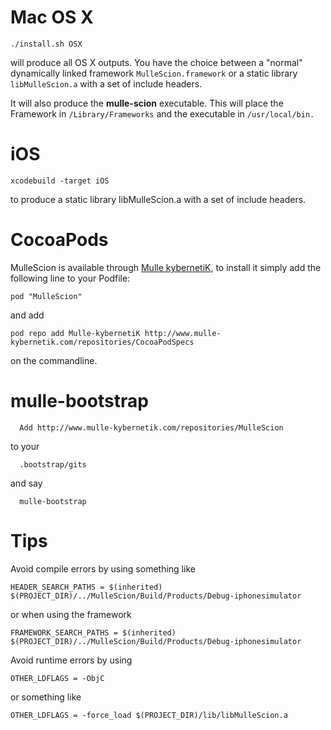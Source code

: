 Mac OS X
========

	./install.sh OSX


will produce all OS X outputs. You have the choice between a "normal" 
dynamically linked framework `MulleScion.framework` or a static library `libMulleScion.a` with a set of include headers.

It will also produce the **mulle-scion** executable. This will place the Framework in `/Library/Frameworks` and the executable in `/usr/local/bin.`


iOS
=====

	xcodebuild -target iOS

to produce a static library libMulleScion.a with a set of include headers.



CocoaPods
=========

MulleScion is available through [Mulle kybernetiK](www.mulle-kybernetik.com), to install
it simply add the following line to your Podfile:

    pod "MulleScion"

and add 
  
    pod repo add Mulle-kybernetiK http://www.mulle-kybernetik.com/repositories/CocoaPodSpecs

on the commandline.


mulle-bootstrap
=========

      Add http://www.mulle-kybernetik.com/repositories/MulleScion
      
to your

      .bootstrap/gits

and say

      mulle-bootstrap



Tips
====

Avoid compile errors by using something like

	HEADER_SEARCH_PATHS = $(inherited) $(PROJECT_DIR)/../MulleScion/Build/Products/Debug-iphonesimulator

or when using the framework

	FRAMEWORK_SEARCH_PATHS = $(inherited) $(PROJECT_DIR)/../MulleScion/Build/Products/Debug-iphonesimulator


Avoid runtime errors by using 

	OTHER_LDFLAGS = -ObjC

or something like

	OTHER_LDFLAGS = -force_load $(PROJECT_DIR)/lib/libMulleScion.a


